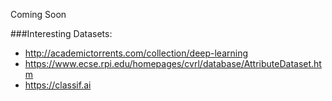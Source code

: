 Coming Soon


###Interesting Datasets: 
* http://academictorrents.com/collection/deep-learning
* https://www.ecse.rpi.edu/homepages/cvrl/database/AttributeDataset.htm
* https://classif.ai
